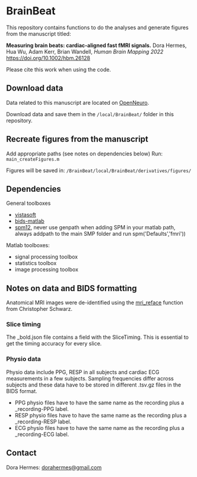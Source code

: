 BrainBeat
=========

This repository contains functions to do the analyses and generate figures from the manuscript titled:

**Measuring brain beats: cardiac-aligned fast fMRI signals.**
Dora Hermes, Hua Wu, Adam Kerr, Brian Wandell, *Human Brain Mapping 2022* https://doi.org/10.1002/hbm.26128

Please cite this work when using the code.

## Download data
Data related to this manuscript are located on [OpenNeuro](https://openneuro.org/datasets/ds004213).

Download data and save them in the `/local/BrainBeat/` folder in this repository.

## Recreate figures from the manuscript
Add appropriate paths (see notes on dependencies below)
Run: `main_createFigures.m`

Figures will be saved in: `/BrainBeat/local/BrainBeat/derivatives/figures/`

## Dependencies

General toolboxes
- [vistasoft](https://github.com/vistalab/vistasoft)
- [bids-matlab](https://github.com/bids-standard/bids-matlab)
- [spm12](https://github.com/spm/spm12), never use genpath when adding SPM in your matlab path, always addpath to the main SMP folder and run spm('Defaults','fmri'))

Matlab toolboxes:
- signal processing toolbox
- statistics toolbox
- image processing toolbox

## Notes on data and BIDS formatting

Anatomical MRI images were de-identified using the [mri_reface](https://www.nitrc.org/projects/mri_reface) function from Christopher Schwarz.

### Slice timing
The _bold.json file contains a field with the SliceTiming. This is essential to get the timing accuracy for every slice.

### Physio data
Physio data include PPG, RESP in all subjects and cardiac ECG measurements in a few subjects. Sampling frequencies differ across subjects and these data have to be stored in different .tsv.gz files in the BIDS format.
- PPG physio files have to have the same name as the recording plus a _recording-PPG label.
- RESP physio files have to have the same name as the recording plus a _recording-RESP label.
- ECG physio files have to have the same name as the recording plus a _recording-ECG label.


## Contact
Dora Hermes: dorahermes@gmail.com

